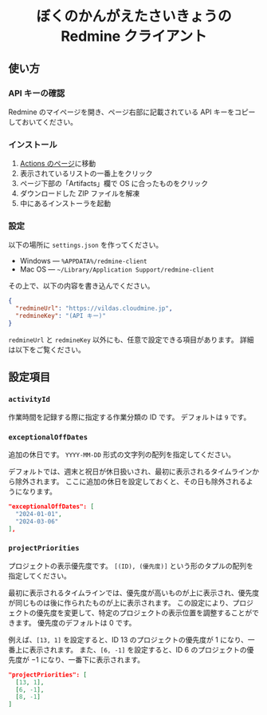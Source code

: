 <div align="center">
<h1>ぼくのかんがえたさいきょうの Redmine クライアント</h1>
</div>


## 使い方
### API キーの確認
Redmine のマイページを開き、ページ右部に記載されている API キーをコピーしておいてください。

### インストール
1. [Actions のページ](https://github.com/Ziphil/RedmineClient/actions/workflows/deploy.yml)に移動
2. 表示されているリストの一番上をクリック
3. ページ下部の「Artifacts」欄で OS に合ったものをクリック
4. ダウンロードした ZIP ファイルを解凍
5. 中にあるインストーラを起動

### 設定
以下の場所に `settings.json` を作ってください。

- Windows — `%APPDATA%/redmine-client`
- Mac OS — `~/Library/Application Support/redmine-client`

その上で、以下の内容を書き込んでください。

```json
{
  "redmineUrl": "https://vildas.cloudmine.jp",
  "redmineKey": "(API キー)"
}
```

`redmineUrl` と `redmineKey` 以外にも、任意で設定できる項目があります。
詳細は以下をご覧ください。

## 設定項目
### `activityId`
作業時間を記録する際に指定する作業分類の ID です。
デフォルトは `9` です。

### `exceptionalOffDates`
追加の休日です。
`YYYY-MM-DD` 形式の文字列の配列を指定してください。

デフォルトでは、週末と祝日が休日扱いされ、最初に表示されるタイムラインから除外されます。
ここに追加の休日を設定しておくと、その日も除外されるようになります。

```json
"exceptionalOffDates": [
  "2024-01-01",
  "2024-03-06"
],
```

### `projectPriorities`
プロジェクトの表示優先度です。
`[(ID), (優先度)]` という形のタプルの配列を指定してください。

最初に表示されるタイムラインでは、優先度が高いものが上に表示され、優先度が同じものは後に作られたものが上に表示されます。
この設定により、プロジェクトの優先度を変更して、特定のプロジェクトの表示位置を調整することができます。
優先度のデフォルトは 0 です。

例えば、`[13, 1]` を設定すると、ID 13 のプロジェクトの優先度が 1 になり、一番上に表示されます。
また、`[6, -1]` を設定すると、ID 6 のプロジェクトの優先度が −1 になり、一番下に表示されます。

```json
"projectPriorities": [
  [13, 1],
  [6, -1],
  [8, -1]
]
```